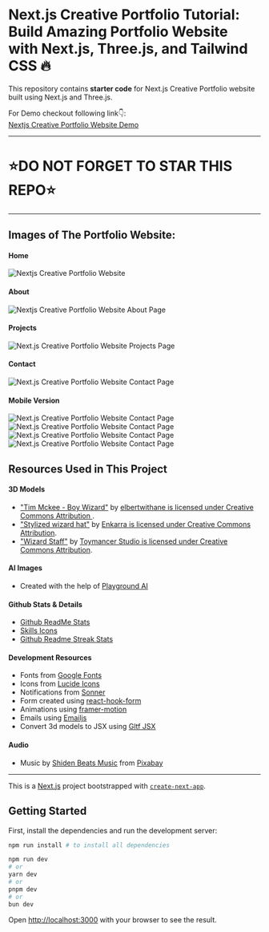 # Next.js Creative Portfolio Tutorial: Build Amazing Portfolio Website with Next.js, Three.js, and Tailwind CSS 🔥

This repository contains **starter code** for Next.js Creative Portfolio website built using Next.js and Three.js. <br />

For Demo checkout following link👇: <br />
[Nextjs Creative Portfolio Website Demo](https://next-js-creative-portfolio-website.vercel.app/) <br />

---
# ⭐DO NOT FORGET TO STAR THIS REPO⭐
---

## Images of The Portfolio Website:

#### Home
![Nextjs Creative Portfolio Website](https://github.com/codebucks27/Nextjs-Creative-Portfolio-Starter-Code-Files/blob/main/website%20images/Home-desktop.png)

#### About
![Nextjs Creative Portfolio Website About Page](https://github.com/codebucks27/Nextjs-Creative-Portfolio-Starter-Code-Files/blob/main/website%20images/About-desktop-full.png)

#### Projects
![Next.js Creative Portfolio Website Projects Page](https://github.com/codebucks27/Nextjs-Creative-Portfolio-Starter-Code-Files/blob/main/website%20images/Projects-desktop.png)

#### Contact
![Next.js Creative Portfolio Website Contact Page](https://github.com/codebucks27/Nextjs-Creative-Portfolio-Starter-Code-Files/blob/main/website%20images/Contact-desktop.png)

#### Mobile Version
![Next.js Creative Portfolio Website Contact Page](https://github.com/codebucks27/Nextjs-Creative-Portfolio-Starter-Code-Files/blob/main/website%20images/Home-mobile.png)
![Next.js Creative Portfolio Website Contact Page](https://github.com/codebucks27/Nextjs-Creative-Portfolio-Starter-Code-Files/blob/main/website%20images/About-mobile.png)
![Next.js Creative Portfolio Website Contact Page](https://github.com/codebucks27/Nextjs-Creative-Portfolio-Starter-Code-Files/blob/main/website%20images/Projects-mobile.png)
![Next.js Creative Portfolio Website Contact Page](https://github.com/codebucks27/Nextjs-Creative-Portfolio-Starter-Code-Files/blob/main/website%20images/Contact-mobile.png)

## Resources Used in This Project

#### 3D Models

- ["Tim Mckee - Boy Wizard"](https://skfb.ly/6YATu) by [elbertwithane is licensed under Creative Commons Attribution ](http://creativecommons.org/licenses/by/4.0/).
- ["Stylized wizard hat"](https://skfb.ly/ozxOQ) by [Enkarra is licensed under Creative Commons Attribution](http://creativecommons.org/licenses/by/4.0/).
- ["Wizard Staff"](https://skfb.ly/6QYZw) by [Toymancer Studio is licensed under Creative Commons Attribution](http://creativecommons.org/licenses/by/4.0/).

#### AI Images

- Created with the help of [Playground AI](https://playgroundai.com/)

#### Github Stats & Details

- [Github ReadMe Stats](https://github.com/anuraghazra/github-readme-stats)
- [Skills Icons](https://github.com/tandpfun/skill-icons)
- [Github Readme Streak Stats](https://github.com/denvercoder1/github-readme-streak-stats)

#### Development Resources

- Fonts from [Google Fonts](https://fonts.google.com/) <br />
- Icons from [Lucide Icons](https://lucide.dev/) <br />
- Notifications from [Sonner](https://sonner.emilkowal.ski/) <br />
- Form created using [react-hook-form](https://react-hook-form.com/) <br />
- Animations using [framer-motion](https://www.framer.com/motion/) <br />
- Emails using [Emailjs](https://www.emailjs.com/) <br />
- Convert 3d models to JSX using [Gltf JSX](https://github.com/pmndrs/gltfjsx)

#### Audio 

- Music by <a href="https://pixabay.com/users/shidenbeatsmusic-25676252/?utm_source=link-attribution&utm_medium=referral&utm_campaign=music&utm_content=20772">Shiden Beats Music</a> from <a href="https://pixabay.com/music//?utm_source=link-attribution&utm_medium=referral&utm_campaign=music&utm_content=20772">Pixabay</a>

---

This is a [Next.js](https://nextjs.org/) project bootstrapped with [`create-next-app`](https://github.com/vercel/next.js/tree/canary/packages/create-next-app).

## Getting Started

First, install the dependencies and run the development server:

```bash
npm run install # to install all dependencies

npm run dev
# or
yarn dev
# or
pnpm dev
# or
bun dev
```

Open [http://localhost:3000](http://localhost:3000) with your browser to see the result.
